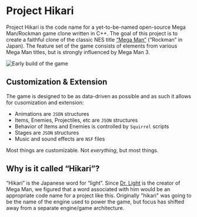 Project Hikari
==============

Project Hikari is the code name for a yet-to-be-named open-source Mega Man/Rockman game clone written in C++. The goal of this project is to create a faithful clone of the classic NES title [“Mega Man”][2] (“Rockman” in Japan). The feature set of the game consists of elements from various Mega Man titles, but is strongly influenced by Mega Man 3.

![Early build of the game](http://zackthehuman.com/images/hikari/screenshot.png)

## Customization & Extension ##

The game is designed to be as data-driven as possible and as such it allows for cusomization and extension:

* Animations are `JSON` structures
* Items, Enemies, Projectiles, etc are `JSON` structures
* Behavior of Items and Enemies is controlled by `Squirrel` scripts
* Stages are `JSON` structures
* Music and sound effects are `NSF` files

Most things are customizable. Not _everything_, but most things.

## Why is it called “Hikari”? ##

“Hikari” is the Japanese word for “light”. Since [Dr. Light][1] is the creator of Mega Man, we figured that a word associated with him would be an appropriate code name for a project like this. Originally "hikari" was going to be the name of the engine used to power the game, but focus has shifted away from a separate engine/game architecture.

[1]: http://megaman.wikia.com/wiki/Dr._Light
[2]: http://en.wikipedia.org/wiki/Mega_Man
